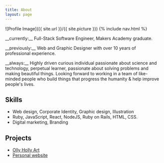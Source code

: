 ```yaml
---
title: About
layout: page
---
```

![Profile Image]({{ site.url }}/{{ site.picture }})
{% include nav.html %}

<p>__currently:__ Full-Stack Software Engineer, Makers Academy graduate.</p>

<p>__previously:__ Web and Graphic Designer with over 10 years of professional experience.</p>

<p>__always:__ Highly driven curious individual passionate about science and technology, perpetual learner, passionate about solving problems and making beautiful things. Looking forward to working in a team of like-minded people who build things that progress the humanity & help improve people's lives.</p>

<h2>Skills</h2>

<ul class="skill-list">
	<li>Web design, Corporate Identity, Graphic design, Illustration</li>
  <li>Ruby, JavaScript, React, NodeJS, Ruby on Rails, HTML, CSS.</li>
  <li>Digital marketing, Branding</li>
</ul>

<h2>Projects</h2>

<ul>
	<li><a href="https://www.instagram.com/ollyholly_art/">Olly Holly Art</a></li>
	<li><a href="http://heloholo.com">Personal website</a></li>
</ul>

